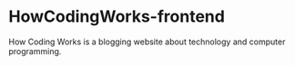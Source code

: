 # HowCodingWorks-frontend
How Coding Works is a blogging website about technology and computer programming.

